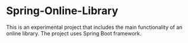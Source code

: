 # Spring-Online-Library
This is an experimental project that includes the main functionality of an online library. The project uses Spring Boot framework.
